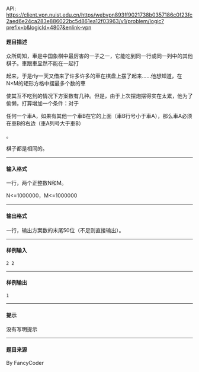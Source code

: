 API: https://client.vpn.nuist.edu.cn/https/webvpn893ff9021738b0357186c0f23fc2aed6e24ca283e886022bc5d861ea12f03963/v1/problem/logic?prefix=b&logicId=4807&enlink-vpn

#### 题目描述

众所周知，車是中国象棋中最厉害的一子之一，它能吃到同一行或同一列中的其他棋子。車跟車显然不能在一起打

起来，于是rly一天又借来了许多许多的車在棋盘上摆了起来……他想知道，在N×M的矩形方格中摆最多个数的車

使其互不吃到的情况下方案数有几种。但是，由于上次摆炮摆得实在太累，他为了偷懒，打算增加一个条件：对于

任何一个車A，如果有其他一个車B在它的上面（車B行号小于車A），那么車A必须在車B的右边（車A列号大于車B）

。

棋子都是相同的。

---

#### 输入格式

一行，两个正整数N和M。

N<=1000000，M<=1000000

---

#### 输出格式

一行，输出方案数的末尾50位（不足则直接输出）。

---

#### 样例输入
```
2 2
```

---

#### 样例输出
```
1
```

---

#### 提示

没有写明提示

---

#### 题目来源

By FancyCoder